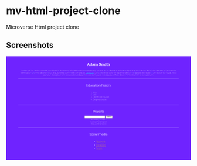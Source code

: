 # mv-html-project-clone
 Microverse Html project clone

## Screenshots
![Main Screen](https://github.com/arbaazaj/mv-html-project-clone/blob/51b1bccbcafe41a41c0645fe42e0e6f211e3b400/screenshots/Screenshot.png)